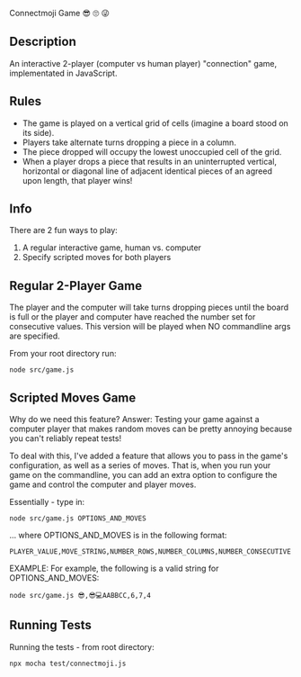 Connectmoji Game  😎 🙄 😜

## Description
An interactive 2-player (computer vs human player) "connection" game, implementated in JavaScript. 

## Rules
* The game is played on a vertical grid of cells (imagine a board stood on its side).
* Players take alternate turns dropping a piece in a column.
* The piece dropped will occupy the lowest unoccupied cell of the grid.
* When a player drops a piece that results in an uninterrupted vertical, horizontal or diagonal line of adjacent identical pieces of an agreed upon length, that player wins!

## Info
There are 2 fun ways to play:
1. A regular interactive game, human vs. computer
2. Specify scripted moves for both players

## Regular 2-Player Game

The player and the computer will take turns dropping pieces until the board is full or the player and computer have reached the number set for consecutive values. This version will be played when NO commandline args are specified. 

From your root directory run:
```console
node src/game.js
```

## Scripted Moves Game

Why do we need this feature?
Answer: Testing your game against a computer player that makes random moves can be pretty annoying because you can't reliably repeat tests!

To deal with this, I've added a feature that allows you to pass in the game's configuration, as well as a series of moves. That is, when you run your game on the commandline, you can add an extra option to configure the game and control the computer and player moves.

Essentially - type in:
``` console
node src/game.js OPTIONS_AND_MOVES
```
… where OPTIONS_AND_MOVES is in the following format:
``` console
PLAYER_VALUE,MOVE_STRING,NUMBER_ROWS,NUMBER_COLUMNS,NUMBER_CONSECUTIVE
```
EXAMPLE:
For example, the following is a valid string for OPTIONS_AND_MOVES:
``` console
node src/game.js 😎,😎💻AABBCC,6,7,4
```

## Running Tests

Running the tests - from root directory:

```console
npx mocha test/connectmoji.js
```
